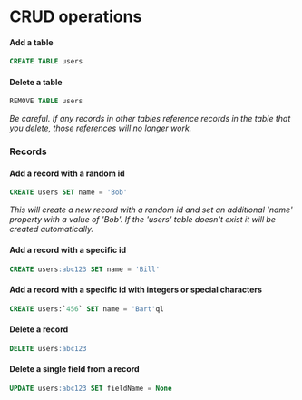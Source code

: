 # CRUD operations

#### Add a table

```sql
CREATE TABLE users
```

#### Delete a table

```sql
REMOVE TABLE users
```

_Be careful. If any records in other tables reference records in the table that you delete, those references will no longer work._

### Records

#### Add a record with a random id

```sql
CREATE users SET name = 'Bob'
```

_This will create a new record with a random id and set an additional 'name' property with a value of 'Bob'. If the 'users' table doesn't exist it will be created automatically._

#### Add a record with a specific id

```sql
CREATE users:abc123 SET name = 'Bill'
```

#### Add a record with a specific id with integers or special characters

```sql
CREATE users:`456` SET name = 'Bart'ql
```

#### Delete a record

```sql
DELETE users:abc123
```

#### Delete a single field from a record

```sql
UPDATE users:abc123 SET fieldName = None
```
